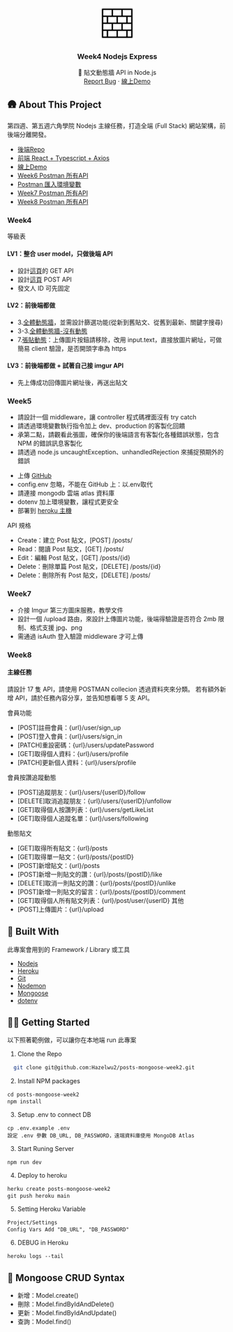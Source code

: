 
<div align="center">
  <a href="https://github.com/Hazelwu2/week4-nodejs.git">
    <img src="./logo.png" alt="Logo" width="80" height="80">
  </a>

  <h3 align="center">Week4 Nodejs Express</h3>

  <p align="center">
    🌱 貼文動態牆 API in Node.js
    <br />
    <a href="https://github.com/Hazelwu2/week4-nodejs/issues">Report Bug</a>
    ·
    <a href="https://week4-nodejs-frontend.vercel.app/">線上Demo</a>
  </p>
</div>

## 🛖 About This Project
第四週、第五週六角學院 Nodejs 主線任務，打造全端 (Full Stack) 網站架構，前後端分離開發。
- [後端Repo](https://github.com/Hazelwu2/week4-nodejs.git)
- [前端 React + Typescript + Axios](https://github.com/Hazelwu2/week4-nodejs-frontend.git)
- [線上Demo](https://week4-nodejs-frontend.vercel.app/)
- [Week6 Postman 所有API](https://github.com/Hazelwu2/week4-nodejs-backend/blob/main/wee4-all-api.json)
- [Postman 匯入環境變數](https://github.com/Hazelwu2/week4-nodejs-backend/blob/main/Heroku-week4.postman_environment.json)
- [Week7 Postman 所有API](https://github.com/Hazelwu2/week4-nodejs-backend/blob/main/week7.json)
- [Week8 Postman 所有API](https://github.com/Hazelwu2/week4-nodejs-backend/blob/main/week8.json)


### Week4
等級表
#### LV1：整合 user model，只做後端 API
  - 設計[這頁](https://xd.adobe.com/view/c0763dbe-fc15-42e8-be0b-8956ed03e675-9525/screen/5b6bb2a0-f0f3-4b39-841f-8cf3a0ed9707)的 GET API
  - 設計[這頁](https://xd.adobe.com/view/c0763dbe-fc15-42e8-be0b-8956ed03e675-9525/screen/dfc7891e-63fd-4141-989a-8776ee7ea9f0) POST API
  - 發文人 ID 可先固定

#### LV2：前後端都做
  - 3.[全體動態牆](https://xd.adobe.com/view/c0763dbe-fc15-42e8-be0b-8956ed03e675-9525/screen/5b6bb2a0-f0f3-4b39-841f-8cf3a0ed9707)，並需設計篩選功能(從新到舊貼文、從舊到最新、關鍵字搜尋)
  - 3-3.[全體動態牆-沒有動態](https://xd.adobe.com/view/c0763dbe-fc15-42e8-be0b-8956ed03e675-9525/screen/fb06b070-009d-4ccf-9d60-248b9f51dcd4)
  - 7.[張貼動態](https://xd.adobe.com/view/c0763dbe-fc15-42e8-be0b-8956ed03e675-9525/screen/dfc7891e-63fd-4141-989a-8776ee7ea9f0)：上傳圖片按鈕請移除，改用 input.text，直接放圖片網址，可做簡易 client 驗證，是否開頭字串為 https

#### LV3：前後端都做 + 試著自己接 imgur API
  - 先上傳成功回傳圖片網址後，再送出貼文

### Week5
- 請設計一個 middleware，讓 controller 程式碼裡面沒有 try catch
- 請透過環境變數執行指令加上 dev、production 的客製化回饋
- 承第二點，請觀看此張圖，確保你的後端語言有客製化各種錯誤狀態，包含 NPM 的錯誤訊息客製化
- 請透過 node.js uncaughtException、unhandledRejection 來捕捉預期外的錯誤


* 上傳 [GitHub](https://github.com/Hazelwu2/week4-nodejs.git)
* config.env 忽略，不能在 GitHub 上：以.env取代
* 請連接 mongodb 雲端 atlas 資料庫
* dotenv 加上環境變數，讓程式更安全
* 部署到 [heroku 主機](https://week4-nodejs.herokuapp.com/)

API 規格

* Create：建立 Post 貼文，[POST] /posts/
* Read：閱讀 Post 貼文，[GET] /posts/
* Edit：編輯 Post 貼文，[GET] /posts/{id}
* Delete：刪除單篇 Post 貼文，[DELETE] /posts/{id}
* Delete：刪除所有 Post 貼文，[DELETE] /posts/

### Week7
- 介接 Imgur 第三方圖床服務，教學文件
- 設計一個 /upload 路由，來設計上傳圖片功能，後端得驗證是否符合 2mb 限制、格式支援 jpg、png
- 需通過 isAuth 登入驗證 middleware 才可上傳

### Week8
#### 主線任務
請設計 17 隻 API，請使用 POSTMAN collecion 透過資料夾來分類。
若有額外新增 API，請於任務內容分享，並告知想看哪 5 支 API。

會員功能
- [POST]註冊會員：{url}/user/sign_up
- [POST]登入會員：{url}/users/sign_in
- [PATCH]重設密碼：{url}/users/updatePassword
- [GET]取得個人資料：{url}/users/profile
- [PATCH]更新個人資料：{url}/users/profile

會員按讚追蹤動態
- [POST]追蹤朋友：{url}/users/{userID}/follow
- [DELETE]取消追蹤朋友：{url}/users/{userID}/unfollow
- [GET]取得個人按讚列表：{url}/users/getLikeList
- [GET]取得個人追蹤名單：{url}/users/following

動態貼文
- [GET]取得所有貼文：{url}/posts
- [GET]取得單一貼文：{url}/posts/{postID}
- [POST]新增貼文：{url}/posts
- [POST]新增一則貼文的讚：{url}/posts/{postID}/like
- [DELETE]取消一則貼文的讚：{url}/posts/{postID}/unlike
- [POST]新增一則貼文的留言：{url}/posts/{postID}/comment
- [GET]取得個人所有貼文列表：{url}/post/user/{userID}
其他
- [POST]上傳圖片：{url}/upload

## 🔨 Built With
此專案會用到的 Framework / Library 或工具

* [Nodejs](https://github.com/nodejs)
* [Heroku](https://www.heroku.com/)
* [Git](https://git-scm.com/)
* [Nodemon](https://www.npmjs.com/package/nodemon)
* [Mongoose](https://mongoosejs.com/)
* [dotenv](https://www.npmjs.com/package/dotenv)

## 👨‍💻 Getting Started
以下照著範例做，可以讓你在本地端 run 此專案

1. Clone the Repo
  ```sh
    git clone git@github.com:Hazelwu2/posts-mongoose-week2.git
  ```
2. Install NPM packages
  ```
  cd posts-mongoose-week2
  npm install
  ```
3. Setup .env to connect DB
  ```
  cp .env.example .env
  設定 .env 參數 DB_URL, DB_PASSWORD，遠端資料庫使用 MongoDB Atlas
  ```

3. Start Runing Server
  ```
  npm run dev
  ```
4. Deploy to heroku
  ```
  herku create posts-mongoose-week2
  git push heroku main
  ```
5. Setting Heroku Variable
  ```
  Project/Settings
  Config Vars Add "DB_URL", "DB_PASSWORD"
  ```
6. DEBUG in Heroku
  ```
  heroku logs --tail
  ```


## 📕 Mongoose CRUD Syntax
- 新增：Model.create()
- 刪除：Model.findByIdAndDelete()
- 更新：Model.findByIdAndUpdate()
- 查詢：Model.find()
